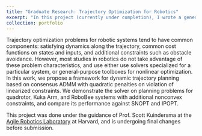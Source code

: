 ```yaml
---
title: "Graduate Research: Trajectory Optimization for Robotics"
excerpt: "In this project (currently under completion), I wrote a general-purpose solver for trajectory optimization which took advantage of the consistent structure of problems within robotics to improve speed and robustness. <br/><img src='/images/robobee_traj.png' style='height:300px;'>"
collection: portfolio
---
```


Trajectory optimization problems for robotic systems tend to have common components: satisfying dynamics along the trajectory, common cost functions on states and inputs, and additional constraints such as obstacle avoidance. However, most studies in robotics do not take advantage of these problem characteristics, and use either use solvers specialized for a particular system, or general-purpose toolboxes for nonlinear optimization.
In this work, we propose a framework for dynamic trajectory planning based on consensus ADMM with quadratic penalties on violation of linearized constraints. We demonstrate the solver on planning problems for quadrotor, Kuka Arm, and RoboBee systems with additional nonconvex constraints, and compare its performance against SNOPT and IPOPT.  

This project was done under the guidance of Prof. Scott Kuindersma at the [Agile Robotics Laboratory](https://agile.seas.harvard.edu/) at Harvard, and is undergoing final changes before submission.
